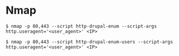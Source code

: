 # Nmap

`$ nmap -p 80,443 --script http-drupal-enum --script-args http.useragent='<user_agent>' <IP>`

`$ nmap -p 80,443 --script http-drupal-enum-users --script-args http.useragent='<user_agent>' <IP>`